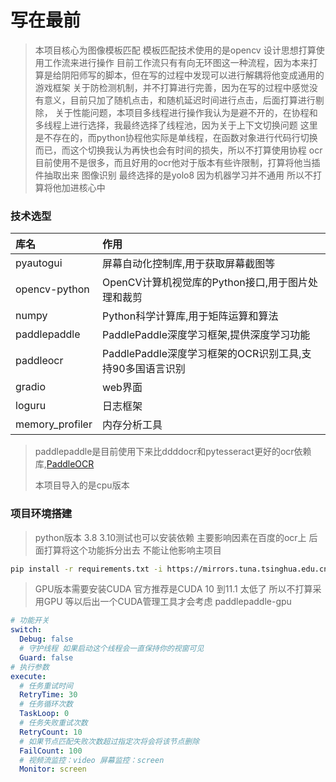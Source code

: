 # 写在最前

> 本项目核心为图像模板匹配 模板匹配技术使用的是opencv
> 设计思想打算使用工作流来进行操作
> 目前工作流只有有向无环图这一种流程，因为本来打算是给阴阳师写的脚本，但在写的过程中发现可以进行解耦将他变成通用的游戏框架
> 关于防检测机制，并不打算进行完善，因为在写的过程中感觉没有意义，目前只加了随机点击，和随机延迟时间进行点击，后面打算进行剔除，
> 关于性能问题，本项目多线程进行操作我认为是避不开的，在协程和多线程上进行选择，我最终选择了线程池，因为关于上下文切换问题
> 这里是不存在的，而python协程他实际是单线程，在函数对象进行代码行切换而已，而这个切换我认为再快也会有时间的损失，所以不打算使用协程
> ocr 目前使用不是很多，而且好用的ocr他对于版本有些许限制，打算将他当插件抽取出来
> 图像识别 最终选择的是yolo8 因为机器学习并不通用 所以不打算将他加进核心中
### 技术选型

| 库名            | 作用                                    |
|:--------------|:--------------------------------------|
| pyautogui     | 屏幕自动化控制库,用于获取屏幕截图等                    |
| opencv-python | OpenCV计算机视觉库的Python接口,用于图片处理和裁剪       |
| numpy         | Python科学计算库,用于矩阵运算和算法                 |
| paddlepaddle  | PaddlePaddle深度学习框架,提供深度学习功能           |
| paddleocr     | PaddlePaddle深度学习框架的OCR识别工具,支持90多国语言识别 |
| gradio        | web界面                                 |
| loguru        | 日志框架                                  |
|memory_profiler| 内存分析工具                                |

> paddlepaddle是目前使用下来比ddddocr和pytesseract更好的ocr依赖库,[PaddleOCR](https://github.com/PaddlePaddle/PaddleOCR/blob/release/2.6/doc/doc_ch/quickstart.md#2)
>
> 本项目导入的是cpu版本

### 项目环境搭建

> python版本 3.8
> 3.10测试也可以安装依赖
> 主要影响因素在百度的ocr上 后面打算将这个功能拆分出去 不能让他影响主项目

```sh
pip install -r requirements.txt -i https://mirrors.tuna.tsinghua.edu.cn/pypi/web/simple
```

> GPU版本需要安装CUDA
> 官方推荐是CUDA 10 到11.1 太低了 所以不打算采用GPU
> 等以后出一个CUDA管理工具才会考虑
> paddlepaddle-gpu


```yml
# 功能开关
switch:
  Debug: false
  # 守护线程 如果启动这个线程会一直保持你的视窗可见
  Guard: false
# 执行参数
execute:
  # 任务重试时间
  RetryTime: 30
  # 任务循环次数
  TaskLoop: 0
  # 任务失败重试次数
  RetryCount: 10
  # 如果节点匹配失败次数超过指定次将会将该节点删除
  FailCount: 100
  # 视频流监控：video 屏幕监控：screen
  Monitor: screen
  


```